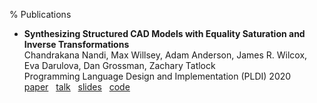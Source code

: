 % Publications

- **Synthesizing Structured CAD Models with
    Equality Saturation and Inverse Transformations** <br>
  Chandrakana Nandi, Max Willsey, Adam Anderson, James R. Wilcox,
    Eva Darulova, Dan Grossman, Zachary Tatlock <br>
  Programming Language Design and Implementation (PLDI) 2020 <br>
  [paper](TODO) &nbsp;
  [talk](TODO) &nbsp;
  [slides](TODO) &nbsp;
  [code](TODO)
